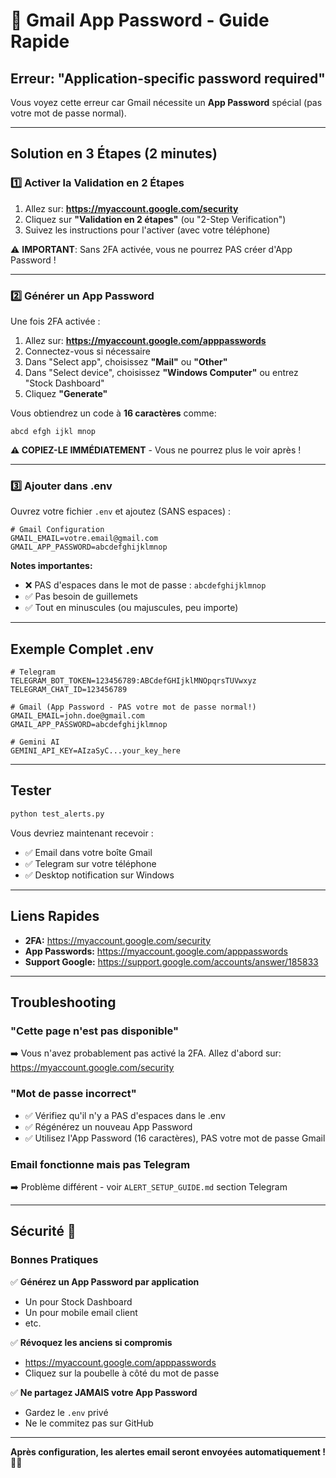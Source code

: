 # 📧 Gmail App Password - Guide Rapide

## Erreur: "Application-specific password required"

Vous voyez cette erreur car Gmail nécessite un **App Password** spécial (pas votre mot de passe normal).

---

## Solution en 3 Étapes (2 minutes)

### 1️⃣ Activer la Validation en 2 Étapes

1. Allez sur: **https://myaccount.google.com/security**
2. Cliquez sur **"Validation en 2 étapes"** (ou "2-Step Verification")
3. Suivez les instructions pour l'activer (avec votre téléphone)

⚠️ **IMPORTANT**: Sans 2FA activée, vous ne pourrez PAS créer d'App Password !

---

### 2️⃣ Générer un App Password

Une fois 2FA activée :

1. Allez sur: **https://myaccount.google.com/apppasswords**
2. Connectez-vous si nécessaire
3. Dans "Select app", choisissez **"Mail"** ou **"Other"**
4. Dans "Select device", choisissez **"Windows Computer"** ou entrez "Stock Dashboard"
5. Cliquez **"Generate"**

Vous obtiendrez un code à **16 caractères** comme:
```
abcd efgh ijkl mnop
```

**⚠️ COPIEZ-LE IMMÉDIATEMENT** - Vous ne pourrez plus le voir après !

---

### 3️⃣ Ajouter dans .env

Ouvrez votre fichier `.env` et ajoutez (SANS espaces) :

```env
# Gmail Configuration
GMAIL_EMAIL=votre.email@gmail.com
GMAIL_APP_PASSWORD=abcdefghijklmnop
```

**Notes importantes:**
- ❌ PAS d'espaces dans le mot de passe : `abcdefghijklmnop`
- ✅ Pas besoin de guillemets
- ✅ Tout en minuscules (ou majuscules, peu importe)

---

## Exemple Complet .env

```env
# Telegram
TELEGRAM_BOT_TOKEN=123456789:ABCdefGHIjklMNOpqrsTUVwxyz
TELEGRAM_CHAT_ID=123456789

# Gmail (App Password - PAS votre mot de passe normal!)
GMAIL_EMAIL=john.doe@gmail.com
GMAIL_APP_PASSWORD=abcdefghijklmnop

# Gemini AI
GEMINI_API_KEY=AIzaSyC...your_key_here
```

---

## Tester

```bash
python test_alerts.py
```

Vous devriez maintenant recevoir :
- ✅ Email dans votre boîte Gmail
- ✅ Telegram sur votre téléphone
- ✅ Desktop notification sur Windows

---

## Liens Rapides

- **2FA:** https://myaccount.google.com/security
- **App Passwords:** https://myaccount.google.com/apppasswords
- **Support Google:** https://support.google.com/accounts/answer/185833

---

## Troubleshooting

### "Cette page n'est pas disponible"

➡️ Vous n'avez probablement pas activé la 2FA. Allez d'abord sur:
https://myaccount.google.com/security

### "Mot de passe incorrect"

- ✅ Vérifiez qu'il n'y a PAS d'espaces dans le .env
- ✅ Régénérez un nouveau App Password
- ✅ Utilisez l'App Password (16 caractères), PAS votre mot de passe Gmail

### Email fonctionne mais pas Telegram

➡️ Problème différent - voir `ALERT_SETUP_GUIDE.md` section Telegram

---

## Sécurité 🔐

### Bonnes Pratiques

✅ **Générez un App Password par application**
- Un pour Stock Dashboard
- Un pour mobile email client
- etc.

✅ **Révoquez les anciens si compromis**
- https://myaccount.google.com/apppasswords
- Cliquez sur la poubelle à côté du mot de passe

✅ **Ne partagez JAMAIS votre App Password**
- Gardez le `.env` privé
- Ne le commitez pas sur GitHub

---

**Après configuration, les alertes email seront envoyées automatiquement !** 📧✅
